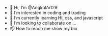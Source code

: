 - 👋 Hi, I’m @AngkolArt29
- 👀 I’m interested in coding and trading
- 🌱 I’m currently learning Hl, css, and javascript
- 💞️ I’m looking to collaborate on ...
- 📫 How to reach me show my bio

<!---
AngkolArt29/AngkolArt29 is a ✨ special ✨ repository because its `README.md` (this file) appears on your GitHub profile.
You can click the Preview link to take a look at your changes.
--->
